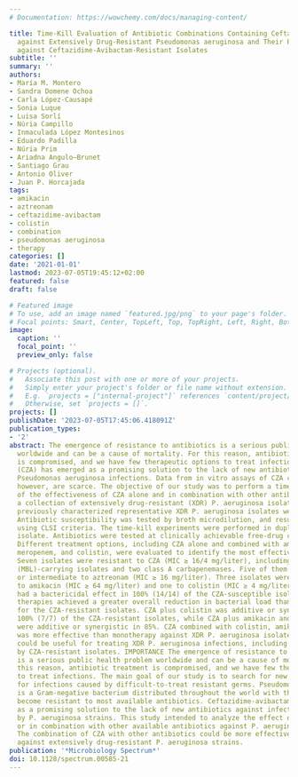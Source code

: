```yaml
---
# Documentation: https://wowchemy.com/docs/managing-content/

title: Time-Kill Evaluation of Antibiotic Combinations Containing Ceftazidime-Avibactam
  against Extensively Drug-Resistant Pseudomonas aeruginosa and Their Potential Role
  against Ceftazidime-Avibactam-Resistant Isolates
subtitle: ''
summary: ''
authors:
- María M. Montero
- Sandra Domene Ochoa
- Carla López-Causapé
- Sonia Luque
- Luisa Sorlí
- Núria Campillo
- Inmaculada López Montesinos
- Eduardo Padilla
- Núria Prim
- Ariadna Angulo—Brunet
- Santiago Grau
- Antonio Oliver
- Juan P. Horcajada
tags:
- amikacin
- aztreonam
- ceftazidime-avibactam
- colistin
- combination
- pseudomonas aeruginosa
- therapy
categories: []
date: '2021-01-01'
lastmod: 2023-07-05T19:45:12+02:00
featured: false
draft: false

# Featured image
# To use, add an image named `featured.jpg/png` to your page's folder.
# Focal points: Smart, Center, TopLeft, Top, TopRight, Left, Right, BottomLeft, Bottom, BottomRight.
image:
  caption: ''
  focal_point: ''
  preview_only: false

# Projects (optional).
#   Associate this post with one or more of your projects.
#   Simply enter your project's folder or file name without extension.
#   E.g. `projects = ["internal-project"]` references `content/project/deep-learning/index.md`.
#   Otherwise, set `projects = []`.
projects: []
publishDate: '2023-07-05T17:45:06.418091Z'
publication_types:
- '2'
abstract: The emergence of resistance to antibiotics is a serious public health problem
  worldwide and can be a cause of mortality. For this reason, antibiotic treatment
  is compromised, and we have few therapeutic options to treat infections. Ceftazidime-avibactam
  (CZA) has emerged as a promising solution to the lack of new antibiotics against
  Pseudomonas aeruginosa infections. Data from in vitro assays of CZA combinations,
  however, are scarce. The objective of our study was to perform a time-kill analysis
  of the effectiveness of CZA alone and in combination with other antibiotics against
  a collection of extensively drug-resistant (XDR) P. aeruginosa isolates. Twenty-one
  previously characterized representative XDR P. aeruginosa isolates were selected.
  Antibiotic susceptibility was tested by broth microdilution, and results were interpreted
  using CLSI criteria. The time-kill experiments were performed in duplicate for each
  isolate. Antibiotics were tested at clinically achievable free-drug concentrations.
  Different treatment options, including CZA alone and combined with amikacin, aztreonam,
  meropenem, and colistin, were evaluated to identify the most effective combinations.
  Seven isolates were resistant to CZA (MIC ≥ 16/4 mg/liter), including four metallo-β-lactamase
  (MBL)-carrying isolates and two class A carbapenemases. Five of them were resistant
  or intermediate to aztreonam (MIC ≥ 16 mg/liter). Three isolates were resistant
  to amikacin (MIC ≥ 64 mg/liter) and one to colistin (MIC ≥ 4 mg/liter). CZA monotherapy
  had a bactericidal effect in 100% (14/14) of the CZA-susceptible isolates. Combination
  therapies achieved a greater overall reduction in bacterial load than monotherapy
  for the CZA-resistant isolates. CZA plus colistin was additive or synergistic in
  100% (7/7) of the CZA-resistant isolates, while CZA plus amikacin and CZA plus aztreonam
  were additive or synergistic in 85%. CZA combined with colistin, amikacin, or aztreonam
  was more effective than monotherapy against XDR P. aeruginosa isolates. A CZA combination
  could be useful for treating XDR P. aeruginosa infections, including those caused
  by CZA-resistant isolates. IMPORTANCE The emergence of resistance to antibiotics
  is a serious public health problem worldwide and can be a cause of mortality. For
  this reason, antibiotic treatment is compromised, and we have few therapeutic options
  to treat infections. The main goal of our study is to search for new treatment options
  for infections caused by difficult-to-treat resistant germs. Pseudomonas aeruginosa
  is a Gram-negative bacterium distributed throughout the world with the ability to
  become resistant to most available antibiotics. Ceftazidime-avibactam (CZA) emerged
  as a promising solution to the lack of new antibiotics against infections caused
  by P. aeruginosa strains. This study intended to analyze the effect of CZA alone
  or in combination with other available antibiotics against P. aeruginosa strains.
  The combination of CZA with other antibiotics could be more effective than monotherapy
  against extensively drug-resistant P. aeruginosa strains.
publication: '*Microbiology Spectrum*'
doi: 10.1128/spectrum.00585-21
---
```

